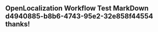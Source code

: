 <properties
ms.topic="hero-topic"
ms.test1="hero-topic"
ms.test2="test"/>


## OpenLocalization Workflow Test MarkDown d4940885-b8b6-4743-95e2-32e858f44554 thanks!



<!--HONumber=Sep16_HO1-->


